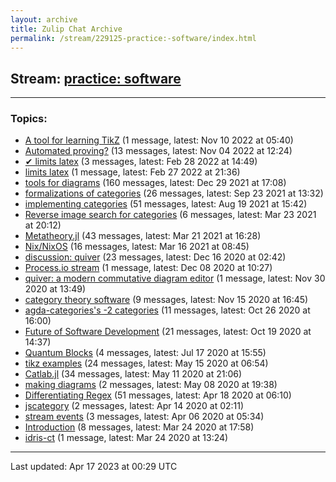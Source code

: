 ```yaml
---
layout: archive
title: Zulip Chat Archive
permalink: /stream/229125-practice:-software/index.html
---
```


## Stream: [practice: software](https://mattecapu.github.io/ct-zulip-archive/stream/229125-practice:-software/index.html)
---

### Topics:

* [A tool for learning TikZ](topic/topic_A.20tool.20for.20learning.20TikZ.html) (1 message, latest: Nov 10 2022 at 05:40)
* [Automated proving?](topic/topic_Automated.20proving.3F.html) (13 messages, latest: Nov 04 2022 at 12:24)
* [✔ limits latex](topic/topic_.E2.9C.94.20limits.20latex.html) (3 messages, latest: Feb 28 2022 at 14:49)
* [limits latex](topic/topic_limits.20latex.html) (1 message, latest: Feb 27 2022 at 21:36)
* [tools for diagrams](topic/topic_tools.20for.20diagrams.html) (160 messages, latest: Dec 29 2021 at 17:08)
* [formalizations of categories](topic/topic_formalizations.20of.20categories.html) (26 messages, latest: Sep 23 2021 at 13:32)
* [implementing categories](topic/topic_implementing.20categories.html) (51 messages, latest: Aug 19 2021 at 15:42)
* [Reverse image search for categories](topic/topic_Reverse.20image.20search.20for.20categories.html) (6 messages, latest: Mar 23 2021 at 20:12)
* [Metatheory.jl](topic/topic_Metatheory.2Ejl.html) (43 messages, latest: Mar 21 2021 at 16:28)
* [Nix/NixOS](topic/topic_Nix.2FNixOS.html) (16 messages, latest: Mar 16 2021 at 08:45)
* [discussion: quiver](topic/topic_discussion.3A.20quiver.html) (23 messages, latest: Dec 16 2020 at 02:42)
* [Process.io stream](topic/topic_Process.2Eio.20stream.html) (1 message, latest: Dec 08 2020 at 10:27)
* [quiver: a modern commutative diagram editor](topic/topic_quiver.3A.20a.20modern.20commutative.20diagram.20editor.html) (1 message, latest: Nov 30 2020 at 13:49)
* [category theory software](topic/topic_category.20theory.20software.html) (9 messages, latest: Nov 15 2020 at 16:45)
* [agda-categories's -2 categories](topic/topic_agda-categories's.20-2.20categories.html) (11 messages, latest: Oct 26 2020 at 16:00)
* [Future of Software Development](topic/topic_Future.20of.20Software.20Development.html) (21 messages, latest: Oct 19 2020 at 14:37)
* [Quantum Blocks](topic/topic_Quantum.20Blocks.html) (4 messages, latest: Jul 17 2020 at 15:55)
* [tikz examples](topic/topic_tikz.20examples.html) (24 messages, latest: May 15 2020 at 06:54)
* [Catlab.jl](topic/topic_Catlab.2Ejl.html) (34 messages, latest: May 11 2020 at 21:06)
* [making diagrams](topic/topic_making.20diagrams.html) (2 messages, latest: May 08 2020 at 19:38)
* [Differentiating Regex](topic/topic_Differentiating.20Regex.html) (51 messages, latest: Apr 18 2020 at 06:10)
* [jscategory](topic/topic_jscategory.html) (2 messages, latest: Apr 14 2020 at 02:11)
* [stream events](topic/topic_stream.20events.html) (3 messages, latest: Apr 06 2020 at 05:34)
* [Introduction](topic/topic_Introduction.html) (8 messages, latest: Mar 24 2020 at 17:58)
* [idris-ct](topic/topic_idris-ct.html) (1 message, latest: Mar 24 2020 at 13:24)

<hr><p>Last updated: Apr 17 2023 at 00:29 UTC</p>